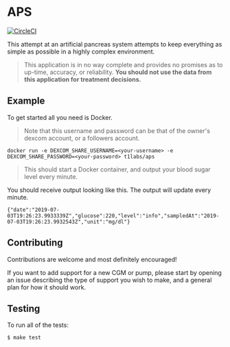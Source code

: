 # APS

[![CircleCI](https://circleci.com/gh/t1labs/aps.svg?style=svg)](https://circleci.com/gh/t1labs/aps)

This attempt at an artificial pancreas system attempts to keep everything as simple as possible in a highly complex environment.

> This application is in no way complete and provides no promises as to up-time, accuracy, or reliability. **You should not use the data from this application for treatment decisions.**

## Example

To get started all you need is Docker.

> Note that this username and password can be that of the owner's dexcom account, or a followers account.

```
docker run -e DEXCOM_SHARE_USERNAME=<your-username> -e DEXCOM_SHARE_PASSWORD=<your-password> t1labs/aps
```

> This should start a Docker container, and output your blood sugar level every minute.

You should receive output looking like this. The output will update every minute.

```
{"date":"2019-07-03T19:26:23.9933339Z","glucose":220,"level":"info","sampledAt":"2019-07-03T19:26:23.9932543Z","unit":"mg/dl"}
```

## Contributing

Contributions are welcome and most definitely encouraged!

If you want to add support for a new CGM or pump, please start by opening an issue describing the type of support you wish to make, and a general plan for how it should work.

## Testing

To run all of the tests:

```
$ make test
```
